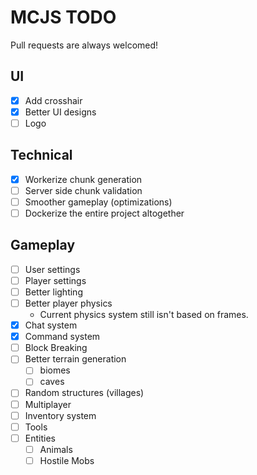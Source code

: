 # MCJS TODO

Pull requests are always welcomed!

## UI

- [x] Add crosshair
- [x] Better UI designs
- [ ] Logo

## Technical

- [x] Workerize chunk generation
- [ ] Server side chunk validation
- [ ] Smoother gameplay (optimizations)
- [ ] Dockerize the entire project altogether

## Gameplay

- [ ] User settings
- [ ] Player settings
- [ ] Better lighting
- [ ] Better player physics
  - Current physics system still isn't based on frames.
- [x] Chat system
- [x] Command system
- [ ] Block Breaking
- [ ] Better terrain generation
  - [ ] biomes
  - [ ] caves
- [ ] Random structures (villages)
- [ ] Multiplayer
- [ ] Inventory system
- [ ] Tools
- [ ] Entities
  - [ ] Animals
  - [ ] Hostile Mobs

